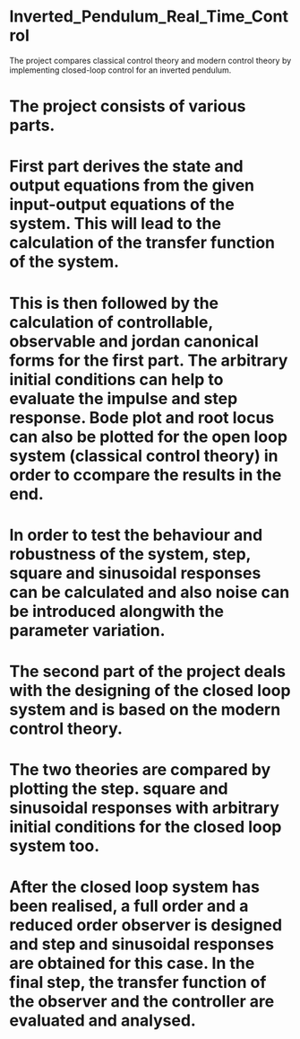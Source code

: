 # Inverted_Pendulum_Real_Time_Control
The project compares classical control theory and modern control theory by implementing closed-loop control for an inverted pendulum. 
# The project consists of various parts.
# First part derives the state and output equations from the given input-output equations of the system. This will lead to the calculation of the transfer function of the system.
# This is then followed by the calculation of controllable, observable and jordan canonical forms for the first part. The arbitrary initial conditions can help to evaluate the impulse and step response. Bode plot and root locus can also be plotted for the open loop system (classical control theory) in order to ccompare the results in the end.
# In order to test the behaviour and robustness of the system, step, square and sinusoidal responses can be calculated and also noise can be introduced alongwith the parameter variation.
# The second part of the project deals with the designing of the closed loop system and is based on the modern control theory.
# The two theories are compared by plotting the step. square and sinusoidal responses with arbitrary initial conditions for the closed loop system too.
# After the closed loop system has been realised, a full order and a reduced order observer is designed and step and sinusoidal responses are obtained for this case. In the final step, the transfer function of the observer and the controller are evaluated and analysed.
